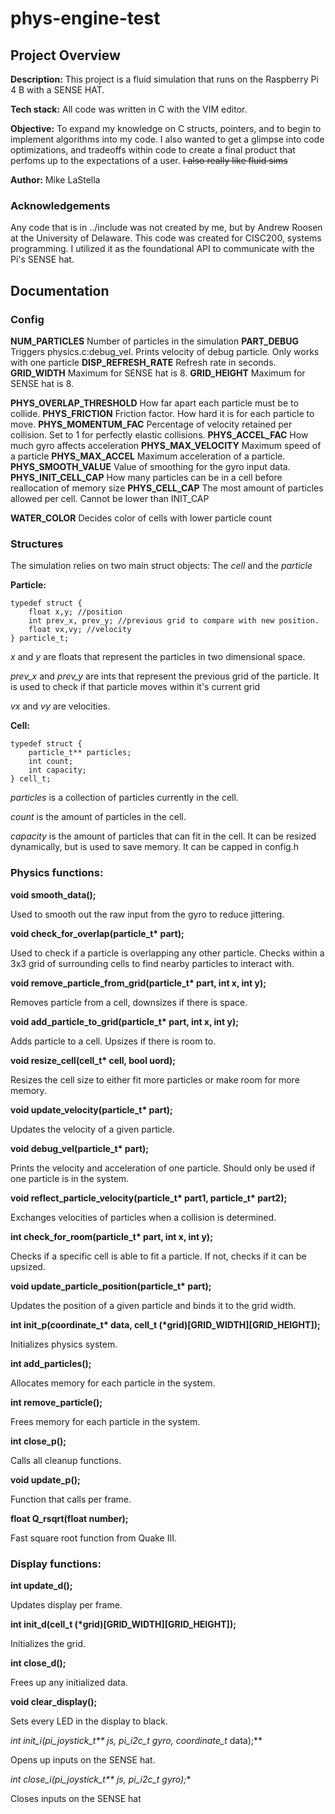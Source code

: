 # phys-engine-test

## Project Overview

**Description:** This project is a fluid simulation that runs on the Raspberry Pi 4 B with a SENSE HAT. 

**Tech stack:** All code was written in C with the VIM editor.

**Objective:** To expand my knowledge on C structs, pointers, and to begin to implement algorithms into my code. I also wanted to get a glimpse into code optimizations, and tradeoffs within code to create a final product that perfoms up to the expectations of a user. ~~I also really like fluid sims~~

**Author:** Mike LaStella

### Acknowledgements

Any code that is in ../include was not created by me, but by Andrew Roosen at the University of Delaware. This code was created for CISC200, systems programming. I utilized it as the foundational API to communicate with the Pi's SENSE hat.

## Documentation
 
### Config

**NUM_PARTICLES** Number of particles in the simulation
**PART_DEBUG** Triggers physics.c:debug_vel. Prints velocity of debug particle. Only works with one particle
**DISP_REFRESH_RATE** Refresh rate in seconds.
**GRID_WIDTH** Maximum for SENSE hat is 8.
**GRID_HEIGHT** Maximum for SENSE hat is 8.

**PHYS_OVERLAP_THRESHOLD** How far apart each particle must be to collide.
**PHYS_FRICTION** Friction factor. How hard it is for each particle to move.
**PHYS_MOMENTUM_FAC** Percentage of velocity retained per collision. Set to 1 for perfectly elastic collisions.
**PHYS_ACCEL_FAC** How much gyro affects acceleration
**PHYS_MAX_VELOCITY** Maximum speed of a particle
**PHYS_MAX_ACCEL** Maximum acceleration of a particle.
**PHYS_SMOOTH_VALUE** Value of smoothing for the gyro input data.
**PHYS_INIT_CELL_CAP** How many particles can be in a cell before reallocation of memory size
**PHYS_CELL_CAP** The most amount of particles allowed per cell. Cannot be lower than INIT_CAP

**WATER_COLOR** Decides color of cells with lower particle count


### Structures

The simulation relies on two main struct objects: The *cell* and the *particle*

**Particle:**
```
typedef struct {
	float x,y; //position
	int prev_x, prev_y; //previous grid to compare with new position.
	float vx,vy; //velocity
} particle_t;
```
*x* and *y* are floats that represent the particles in two dimensional space. 

*prev_x* and *prev_y* are ints that represent the previous grid of the particle. It is used to check if that particle moves within it's current grid

*vx* and *vy* are velocities.

**Cell:** 
```
typedef struct {
	particle_t** particles;
	int count;
	int capacity;
} cell_t;
```
*particles* is a collection of particles currently in the cell.

*count* is the amount of particles in the cell.

*capacity* is the amount of particles that can fit in the cell. It can be resized dynamically, but is used to save memory. It can be capped in config.h

### Physics functions:

**void smooth_data();** 

Used to smooth out the raw input from the gyro to reduce jittering.

**void check_for_overlap(particle_t\* part);** 

Used to check if a particle is overlapping any other particle. Checks within a 3x3 grid of surrounding cells to find nearby particles to interact with.

**void remove_particle_from_grid(particle_t\* part, int x, int y);**

Removes particle from a cell, downsizes if there is space.

**void add_particle_to_grid(particle_t\* part, int x, int y);**

Adds particle to a cell. Upsizes if there is room to.

**void resize_cell(cell_t\* cell, bool uord);**

Resizes the cell size to either fit more particles or make room for more memory.
 
**void update_velocity(particle_t\* part);**

Updates the velocity of a given particle.

**void debug_vel(particle_t\* part);**

Prints the velocity and acceleration of one particle. Should only be used if one particle is in the system.

**void reflect_particle_velocity(particle_t\* part1, particle_t\* part2);**

Exchanges velocities of particles when a collision is determined.

**int check_for_room(particle_t\* part, int x, int y);**

Checks if a specific cell is able to fit a particle. If not, checks if it can be upsized.

**void update_particle_position(particle_t\* part);**

Updates the position of a given particle and binds it to the grid width.

**int init_p(coordinate_t\* data, cell_t (\*grid)[GRID_WIDTH][GRID_HEIGHT]);**

Initializes physics system.

**int add_particles();**

Allocates memory for each particle in the system.

**int remove_particle();**

Frees memory for each particle in the system.

**int close_p();**

Calls all cleanup functions.

**void update_p();**

Function that calls per frame.

**float Q_rsqrt(float number);**

Fast square root function from Quake III.

### Display functions:

**int update_d();**

Updates display per frame.

**int init_d(cell_t (\*grid)[GRID_WIDTH][GRID_HEIGHT]);**

Initializes the grid.

**int close_d();**

Frees up any initialized data.

**void clear_display();**

Sets every LED in the display to black.

**int init_i(pi_joystick_t\*\* js, pi_i2c_t* gyro, coordinate_t* data);**

Opens up inputs on the SENSE hat.

**int close_i(pi_joystick_t\*\* js, pi_i2c_t* gyro);**

Closes inputs on the SENSE hat